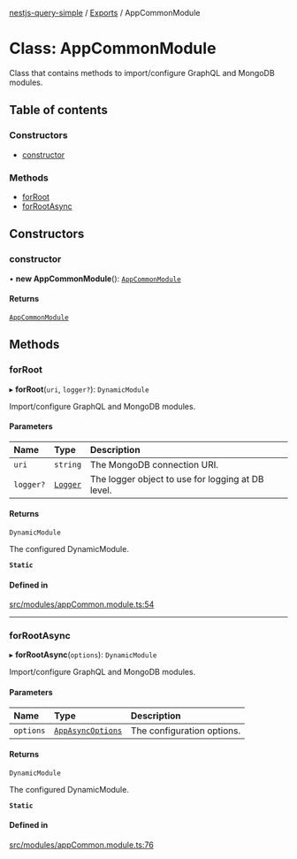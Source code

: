 [nestjs-query-simple](../README.md) / [Exports](../modules.md) / AppCommonModule

# Class: AppCommonModule

Class that contains methods to import/configure GraphQL and MongoDB modules.

## Table of contents

### Constructors

- [constructor](AppCommonModule.md#constructor)

### Methods

- [forRoot](AppCommonModule.md#forroot)
- [forRootAsync](AppCommonModule.md#forrootasync)

## Constructors

### constructor

• **new AppCommonModule**(): [`AppCommonModule`](AppCommonModule.md)

#### Returns

[`AppCommonModule`](AppCommonModule.md)

## Methods

### forRoot

▸ **forRoot**(`uri`, `logger?`): `DynamicModule`

Import/configure GraphQL and MongoDB modules.

#### Parameters

| Name | Type | Description |
| :------ | :------ | :------ |
| `uri` | `string` | The MongoDB connection URI. |
| `logger?` | [`Logger`](../interfaces/Logger.md) | The logger object to use for logging at DB level. |

#### Returns

`DynamicModule`

The configured DynamicModule.

**`Static`**

#### Defined in

[src/modules/appCommon.module.ts:54](https://github.com/choresh/nestjs-query-simple/blob/main/packages/nestjs-query-simple/src/modules/appCommon.module.ts#L54)

___

### forRootAsync

▸ **forRootAsync**(`options`): `DynamicModule`

Import/configure GraphQL and MongoDB modules.

#### Parameters

| Name | Type | Description |
| :------ | :------ | :------ |
| `options` | [`AppAsyncOptions`](../interfaces/AppAsyncOptions.md) | The configuration options. |

#### Returns

`DynamicModule`

The configured DynamicModule.

**`Static`**

#### Defined in

[src/modules/appCommon.module.ts:76](https://github.com/choresh/nestjs-query-simple/blob/main/packages/nestjs-query-simple/src/modules/appCommon.module.ts#L76)
